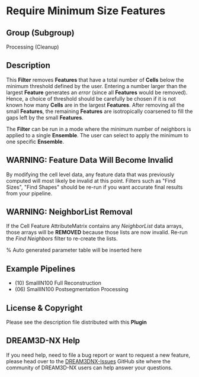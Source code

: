 # Require Minimum Size Features

## Group (Subgroup)

Processing (Cleanup)

## Description

This **Filter** removes **Features** that have a total number of **Cells** below the minimum threshold defined by the user. Entering a number larger than the largest **Feature** generates an *error* (since all **Features** would be removed). Hence, a choice of threshold should be carefully be chosen if it is not known how many **Cells** are in the largest **Features**. After removing all the small **Features**, the remaining **Features** are isotropically coarsened to fill the gaps left by the small **Features**.

The **Filter** can be run in a mode where the minimum number of neighbors is applied to a single **Ensemble**.  The user can select to apply the minimum to one specific **Ensemble**.

## WARNING: Feature Data Will Become Invalid

By modifying the cell level data, any feature data that was previously computed will most likely be invalid at this point. Filters such as "Find Sizes", "Find Shapes" should be re-run if you want accurate final results from your pipeline.

## WARNING: NeighborList Removal

If the Cell Feature AttributeMatrix contains any *NeighborList* data arrays, those arrays will be **REMOVED** because those lists are now invalid. Re-run the *Find Neighbors* filter to re-create the lists.

% Auto generated parameter table will be inserted here

## Example Pipelines

+ (10) SmallIN100 Full Reconstruction
+ (06) SmallIN100 Postsegmentation Processing

## License & Copyright

Please see the description file distributed with this **Plugin**

## DREAM3D-NX Help

If you need help, need to file a bug report or want to request a new feature, please head over to the [DREAM3DNX-Issues](https://github.com/BlueQuartzSoftware/DREAM3DNX-Issues/discussions) GitHub site where the community of DREAM3D-NX users can help answer your questions.
